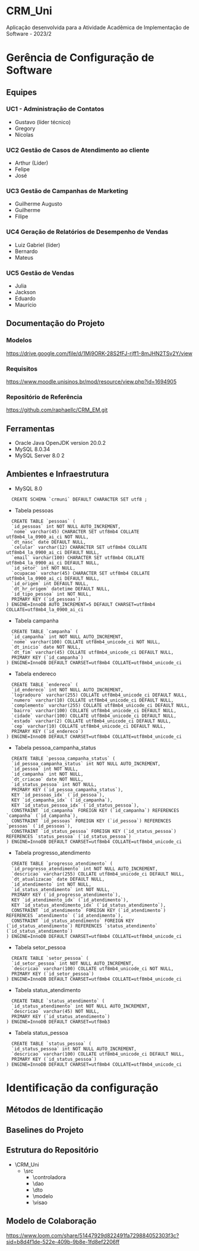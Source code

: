 # CRM_Uni
Aplicação desenvolvida para a Atividade Acadêmica de Implementação de Software - 2023/2
# Gerência de Configuração de Software
## Equipes
### UC1 - Administração de Contatos
- Gustavo (líder técnico)
- Gregory
- Nícolas
### UC2 Gestão de Casos de Atendimento ao cliente
- Arthur (Líder)
- Felipe
- José

### UC3 Gestão de Campanhas de Marketing
- Guilherme Augusto
- Guilherme
- Filipe

### UC4 Geração de Relatórios de Desempenho de Vendas
- Luiz Gabriel (líder)
- Bernardo
- Mateus
### UC5 Gestão de Vendas 
- Julia
- Jackson
- Eduardo
- Maurício

## Documentação do Projeto
### Modelos
https://drive.google.com/file/d/1Mj9ORK-28S2fFJ-rjff1-8mJHN2TSv2Y/view
### Requisitos
https://www.moodle.unisinos.br/mod/resource/view.php?id=1694905
### Repositório de Referência
https://github.com/raphaellc/CRM_EM.git

## Ferramentas
- Oracle Java OpenJDK version 20.0.2
- MySQL 8.0.34
- MySQL Server 8.0 2


## Ambientes e Infraestrutura
- MySQL 8.0
```
  CREATE SCHEMA `crmuni` DEFAULT CHARACTER SET utf8 ;
```
- Tabela pessoas
```
  CREATE TABLE `pessoas` (
  `id_pessoas` int NOT NULL AUTO_INCREMENT,
  `nome` varchar(45) CHARACTER SET utf8mb4 COLLATE utf8mb4_la_0900_ai_ci NOT NULL,
  `dt_nasc` date DEFAULT NULL,
  `celular` varchar(12) CHARACTER SET utf8mb4 COLLATE utf8mb4_la_0900_ai_ci DEFAULT NULL,
  `email` varchar(100) CHARACTER SET utf8mb4 COLLATE utf8mb4_la_0900_ai_ci DEFAULT NULL,
  `id_setor` int NOT NULL,
  `ocupacao` varchar(45) CHARACTER SET utf8mb4 COLLATE utf8mb4_la_0900_ai_ci DEFAULT NULL,
  `id_origem` int DEFAULT NULL,
  `dt_hr_origem` datetime DEFAULT NULL,
  `id_tipo_pessoa` int NOT NULL,
  PRIMARY KEY (`id_pessoas`)
) ENGINE=InnoDB AUTO_INCREMENT=5 DEFAULT CHARSET=utf8mb4 COLLATE=utf8mb4_la_0900_ai_ci
```
- Tabela campanha

```
  CREATE TABLE `campanha` (
  `id_campanha` int NOT NULL AUTO_INCREMENT,
  `nome` varchar(100) COLLATE utf8mb4_unicode_ci NOT NULL,
  `dt_inicio` date NOT NULL,
  `dt_fim` varchar(45) COLLATE utf8mb4_unicode_ci DEFAULT NULL,
  PRIMARY KEY (`id_campanha`)
) ENGINE=InnoDB DEFAULT CHARSET=utf8mb4 COLLATE=utf8mb4_unicode_ci
```
- Tabela endereco

```
  CREATE TABLE `endereco` (
  `id_endereco` int NOT NULL AUTO_INCREMENT,
  `logradouro` varchar(255) COLLATE utf8mb4_unicode_ci DEFAULT NULL,
  `numero` varchar(10) COLLATE utf8mb4_unicode_ci DEFAULT NULL,
  `complemento` varchar(255) COLLATE utf8mb4_unicode_ci DEFAULT NULL,
  `bairro` varchar(100) COLLATE utf8mb4_unicode_ci DEFAULT NULL,
  `cidade` varchar(100) COLLATE utf8mb4_unicode_ci DEFAULT NULL,
  `estado` varchar(2) COLLATE utf8mb4_unicode_ci DEFAULT NULL,
  `cep` varchar(10) COLLATE utf8mb4_unicode_ci DEFAULT NULL,
  PRIMARY KEY (`id_endereco`)
) ENGINE=InnoDB DEFAULT CHARSET=utf8mb4 COLLATE=utf8mb4_unicode_ci
```
- Tabela pessoa_campanha_status
```
  CREATE TABLE `pessoa_campanha_status` (
  `id_pessoa_campanha_status` int NOT NULL AUTO_INCREMENT,
  `id_pessoa` int NOT NULL,
  `id_campanha` int NOT NULL,
  `dt_criacao` date NOT NULL,
  `id_status_pessoa` int NOT NULL,
  PRIMARY KEY (`id_pessoa_campanha_status`),
  KEY `id_pessoas_idx` (`id_pessoa`),
  KEY `id_campanha_idx` (`id_campanha`),
  KEY `id_status_pessoa_idx` (`id_status_pessoa`),
  CONSTRAINT `id_campanha` FOREIGN KEY (`id_campanha`) REFERENCES `campanha` (`id_campanha`),
  CONSTRAINT `id_pessoas` FOREIGN KEY (`id_pessoa`) REFERENCES `pessoas` (`id_pessoas`),
  CONSTRAINT `id_status_pessoa` FOREIGN KEY (`id_status_pessoa`) REFERENCES `status_pessoa` (`id_status_pessoa`)
) ENGINE=InnoDB DEFAULT CHARSET=utf8mb4 COLLATE=utf8mb4_unicode_ci
```

- Tabela progresso_atendimento
```
  CREATE TABLE `progresso_atendimento` (
  `id_progresso_atendimento` int NOT NULL AUTO_INCREMENT,
  `descricao` varchar(255) COLLATE utf8mb4_unicode_ci DEFAULT NULL,
  `dt_atualizacao` date DEFAULT NULL,
  `id_atendimento` int NOT NULL,
  `id_status_atendimento` int NOT NULL,
  PRIMARY KEY (`id_progresso_atendimento`),
  KEY `id_atendimento_idx` (`id_atendimento`),
  KEY `id_status_atendimento_idx` (`id_status_atendimento`),
  CONSTRAINT `id_atendimento` FOREIGN KEY (`id_atendimento`) REFERENCES `atendimento` (`id_atendimento`),
  CONSTRAINT `id_status_atendimento` FOREIGN KEY (`id_status_atendimento`) REFERENCES `status_atendimento` (`id_status_atendimento`)
) ENGINE=InnoDB DEFAULT CHARSET=utf8mb4 COLLATE=utf8mb4_unicode_ci
```

- Tabela setor_pessoa
```
  CREATE TABLE `setor_pessoa` (
  `id_setor_pessoa` int NOT NULL AUTO_INCREMENT,
  `descricao` varchar(100) COLLATE utf8mb4_unicode_ci NOT NULL,
  PRIMARY KEY (`id_setor_pessoa`)
) ENGINE=InnoDB DEFAULT CHARSET=utf8mb4 COLLATE=utf8mb4_unicode_ci
```

- Tabela status_atendimento
```
  CREATE TABLE `status_atendimento` (
  `id_status_atendimento` int NOT NULL AUTO_INCREMENT,
  `descricao` varchar(45) NOT NULL,
  PRIMARY KEY (`id_status_atendimento`)
) ENGINE=InnoDB DEFAULT CHARSET=utf8mb3
```
- Tabela status_pessoa
```
  CREATE TABLE `status_pessoa` (
  `id_status_pessoa` int NOT NULL AUTO_INCREMENT,
  `descricao` varchar(100) COLLATE utf8mb4_unicode_ci DEFAULT NULL,
  PRIMARY KEY (`id_status_pessoa`)
) ENGINE=InnoDB DEFAULT CHARSET=utf8mb4 COLLATE=utf8mb4_unicode_ci
```

# Identificação da configuração
## Métodos de Identificação 
## Baselines do Projeto
## Estrutura do Repositório
- \CRM_Uni
  - \src
      - \controladora
      - \dao
      - \dto
      - \modelo
      - \visao
## Modelo de Colaboração

https://www.loom.com/share/51447929d822491fa729884052303f3c?sid=b8d4f1de-522e-409b-9b8e-1fd8ef2206ff
